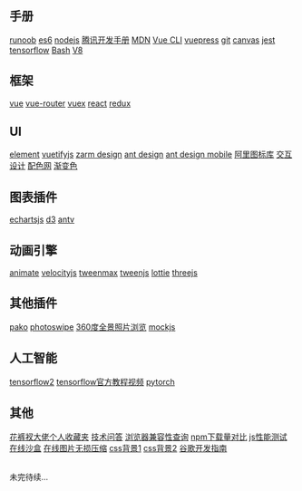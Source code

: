 ## 手册

[runoob](https://www.runoob.com)
[es6](https://es6.ruanyifeng.com)
[nodejs](http://nodejs.cn/api)
[腾讯开发手册](https://cloud.tencent.com/developer/devdocs)
[MDN](https://developer.mozilla.org/zh-CN/docs/Web/JavaScript)
[Vue CLI](https://cli.vuejs.org/zh/)
[vuepress](https://www.vuepress.cn/)
[git](https://www.progit.cn)
[canvas](https://www.canvasapi.cn)
[jest](https://jestjs.bootcss.com)
[tensorflow](https://tensorflow.google.cn)
[Bash](https://wangdoc.com/bash)
[V8](https://v8docs.nodesource.com/node-0.8/d4/da0/v8_8h_source.html#1)

## 框架

[vue](https://cn.vuejs.org)
[vue-router](https://router.vuejs.org/zh)
[vuex](https://vuex.vuejs.org)
[react](https://react.docschina.org)
[redux](https://reduxjs.bootcss.com)

## UI

[element](https://element.eleme.cn/#/zh-CN)
[vuetifyjs](https://vuetifyjs.com/zh-Hans)
[zarm design](https://zarm.design)
[ant design](https://ant.design/index-cn)
[ant design mobile](https://mobile.ant.design/index-cn)
[阿里图标库](https://www.iconfont.cn)
[交互设计](https://uimovement.com)
[配色网](https://www.colorbox.io)
[渐变色](https://uigradients.com/#Relay)

## 图表插件

[echartsjs](https://www.echartsjs.com/zh/index.html)
[d3](https://d3js.org)
[antv](https://antv.vision/zh)

## 动画引擎

[animate](https://daneden.github.io/animate.css)
[velocityjs](http://www.velocityjs.org)
[tweenmax](https://www.tweenmax.com.cn)
[tweenjs](http://www.createjs.cc/tweenjs)
[lottie](https://airbnb.design/lottie)
[threejs](https://threejs.org)

## 其他插件

[pako](https://www.npmjs.com/package/pako)
[photoswipe](https://photoswipe.com)
[360度全景照片浏览](https://pchen66.github.io/Panolens/#Home)
[mockjs](http://mockjs.com/examples.html)

## 人工智能

[tensorflow2](https://tf.wiki/index.html#id1)
[tensorflow官方教程视频](https://developers.google.com/machine-learning/crash-course?hl=zh-cn)
[pytorch](https://pytorch.org)

## 其他

[花裤衩大佬个人收藏夹](https://panjiachen.github.io/awesome-bookmarks/)
[技术问答](https://stackoverflow.com)
[浏览器兼容性查询](https://caniuse.com)
[npm下载量对比](https://www.npmtrends.com/vue-vs-react-vs-angular)
[js性能测试](https://jsperf.com)
[在线沙盒](https://codesandbox.io/s/determined-dream-wh0wg)
[在线图片无损压缩](https://tinypng.com)
[css背景1](http://www.heropatterns.com)
[css背景2](https://bansal.io/pattern-css#introduction)
[谷歌开发指南](https://developers.google.com/web/fundamentals/?hl=zh-cn)


<br>
未完待续...

<style scoped>
.page p a {
  margin-right: 18px
}
.page p a:last-child {
  margin-right: 0
}
.page p {
  margin-top: 1rem!important;
}
.page h2:first-child {
  padding-top: 4.6rem!important;
}
.page h2 {
  font-size: 1.2rem;
  padding-top: 3.5rem;
}
</style>
